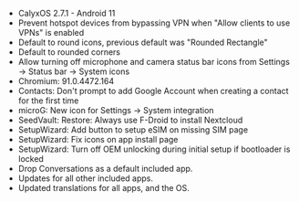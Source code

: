 * CalyxOS 2.7.1 - Android 11
* Prevent hotspot devices from bypassing VPN when "Allow clients to use VPNs" is enabled
* Default to round icons, previous default was "Rounded Rectangle"
* Default to rounded corners
* Allow turning off microphone and camera status bar icons from Settings -> Status bar -> System icons
* Chromium: 91.0.4472.164
* Contacts: Don't prompt to add Google Account when creating a contact for the first time
* microG: New icon for Settings -> System integration
* SeedVault: Restore: Always use F-Droid to install Nextcloud
* SetupWizard: Add button to setup eSIM on missing SIM page
* SetupWizard: Fix icons on app install page
* SetupWizard: Turn off OEM unlocking during initial setup if bootloader is locked
* Drop Conversations as a default included app.
* Updates for all other included apps.
* Updated translations for all apps, and the OS.